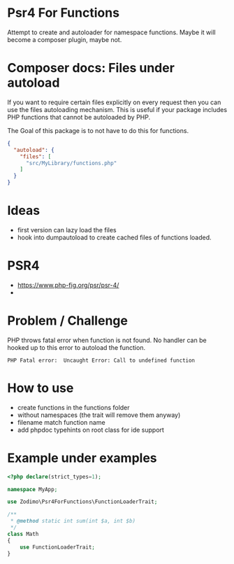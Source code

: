 # Psr4 For Functions

Attempt to create and autoloader for namespace functions. Maybe it will become a composer plugin, maybe not.

# Composer docs: Files under autoload

If you want to require certain files explicitly on every request then you can use the files autoloading mechanism. This
is useful if your package includes PHP functions that cannot be autoloaded by PHP.

The Goal of this package is to not have to do this for functions.

```json
{
  "autoload": {
    "files": [
      "src/MyLibrary/functions.php"
    ]
  }
}
```

# Ideas

- first version can lazy load the files
- hook into dumpautoload to create cached files of functions loaded.

# PSR4

- https://www.php-fig.org/psr/psr-4/
-

# Problem / Challenge

PHP throws fatal error when function is not found. No handler can be hooked up to this error to autoload the function.

```text
PHP Fatal error:  Uncaught Error: Call to undefined function
```

# How to use
- create functions in the functions folder
- without namespaces (the trait will remove them anyway)
- filename match function name
- add phpdoc typehints on root class for ide support


# Example under examples
```php
<?php declare(strict_types=1);

namespace MyApp;

use Zodimo\Psr4ForFunctions\FunctionLoaderTrait;

/**
 * @method static int sum(int $a, int $b)
 */
class Math
{
    use FunctionLoaderTrait;
}
 
```
